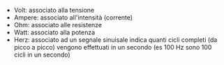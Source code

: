 * Volt: associato alla tensione
* Ampere: associato all'intensità (corrente)
* Ohm: associato alle resistenze
* Watt: associato alla potenza
* Herz: associato ad un segnale sinuisale indica quanti cicli completi (da picco a picco) vengono effettuati in un secondo (es 100 Hz sono 100 cicli in un secondo)